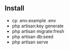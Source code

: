 ## Install
- cp .env.example .env
- php artisan:key generate
- php artisan migrate:fresh
- php artisan db:seed
- php artisan serve
